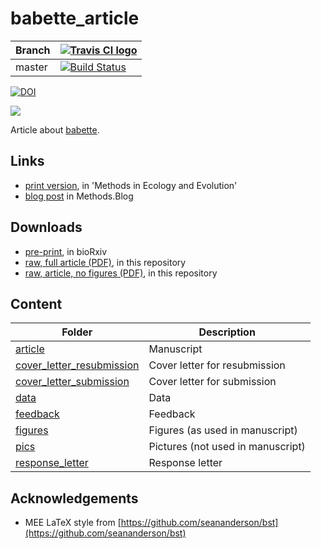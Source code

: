 # babette_article

Branch|[![Travis CI logo](pics/TravisCI.png)](https://travis-ci.org)
---|---
master|[![Build Status](https://travis-ci.org/richelbilderbeek/babette_article.svg?branch=master)](https://travis-ci.org/richelbilderbeek/babette_article)

[![DOI](https://zenodo.org/badge/105884140.svg)](https://zenodo.org/badge/latestdoi/105884140)

![](pics/babette_logo.png)

Article about [babette](https://github.com/richelbilderbeek/babette).

## Links

 * [print version](https://besjournals.onlinelibrary.wiley.com/doi/abs/10.1111/2041-210X.13032), in 'Methods in Ecology and Evolution'
 * [blog post](https://methodsblog.wordpress.com/2018/06/25/babette-beast2/) in Methods.Blog

## Downloads

 * [pre-print](https://doi.org/10.1101/271866), in bioRxiv
 * [raw, full article (PDF)](article/article_full.pdf), in this repository
 * [raw, article, no figures (PDF)](article/article.pdf), in this repository

## Content

Folder|Description
---|---
[article](article/README.md)|Manuscript
[cover_letter_resubmission](cover_letter_resubmission/README.md)|Cover letter for resubmission
[cover_letter_submission](cover_letter_submission/README.md)|Cover letter for submission
[data](data/README.md)|Data
[feedback](feedback/README.md)|Feedback
[figures](figures/README.md)|Figures (as used in manuscript)
[pics](pics/README.md)|Pictures (not used in manuscript)
[response_letter](response_letter/README.md)|Response letter

## Acknowledgements

 * MEE LaTeX style from [https://github.com/seananderson/bst](https://github.com/seananderson/bst)

